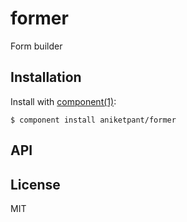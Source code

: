 
# former

  Form builder

## Installation

  Install with [component(1)](http://component.io):

    $ component install aniketpant/former

## API



## License

  MIT
